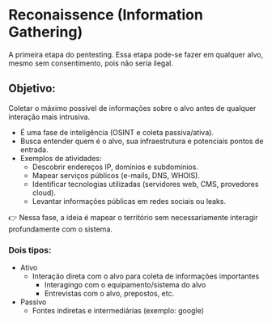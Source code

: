 # Reconaissence (Information Gathering)

A primeira etapa do pentesting. Essa etapa pode-se fazer em qualquer alvo, mesmo sem consentimento, pois não seria ilegal.

## Objetivo: 

Coletar o máximo possível de informações sobre o alvo antes de qualquer interação mais intrusiva.

- É uma fase de inteligência (OSINT e coleta passiva/ativa).
- Busca entender quem é o alvo, sua infraestrutura e potenciais pontos de entrada.
- Exemplos de atividades:
  - Descobrir endereços IP, domínios e subdomínios.
  - Mapear serviços públicos (e-mails, DNS, WHOIS).
  - Identificar tecnologias utilizadas (servidores web, CMS, provedores cloud).
  - Levantar informações públicas em redes sociais ou leaks.

👉 Nessa fase, a ideia é mapear o território sem necessariamente interagir profundamente com o sistema.

### Dois tipos:
- Ativo
  - Interação direta com o alvo para coleta de informações importantes
    - Interagingo com o equipamento/sistema do alvo
    - Entrevistas com o alvo, prepostos, etc.
- Passivo
  - Fontes indiretas e intermediárias (exemplo: google)
